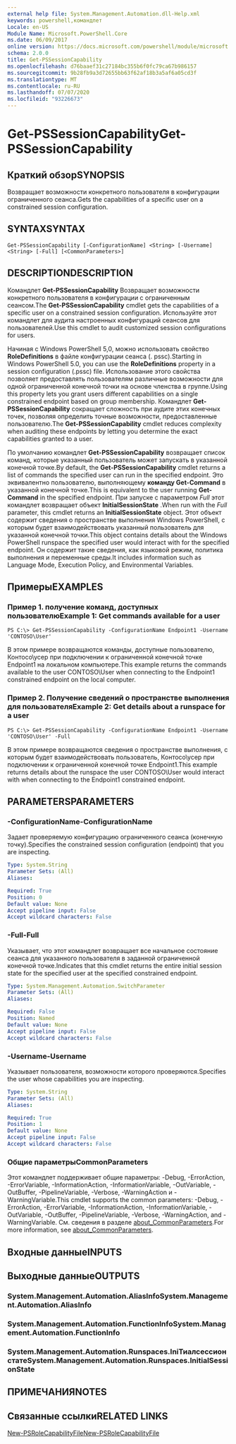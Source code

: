 ```yaml
---
external help file: System.Management.Automation.dll-Help.xml
keywords: powershell,командлет
Locale: en-US
Module Name: Microsoft.PowerShell.Core
ms.date: 06/09/2017
online version: https://docs.microsoft.com/powershell/module/microsoft.powershell.core/get-pssessioncapability?view=powershell-5.1&WT.mc_id=ps-gethelp
schema: 2.0.0
title: Get-PSSessionCapability
ms.openlocfilehash: d76baaef31c27184bc355b6f0fc79ca67b986157
ms.sourcegitcommit: 9b28fb9a3d72655bb63f62af18b3a5af6a05cd3f
ms.translationtype: MT
ms.contentlocale: ru-RU
ms.lasthandoff: 07/07/2020
ms.locfileid: "93226673"
---
```

# <span data-ttu-id="f24f8-103">Get-PSSessionCapability</span><span class="sxs-lookup"><span data-stu-id="f24f8-103">Get-PSSessionCapability</span></span>

## <span data-ttu-id="f24f8-104">Краткий обзор</span><span class="sxs-lookup"><span data-stu-id="f24f8-104">SYNOPSIS</span></span>
<span data-ttu-id="f24f8-105">Возвращает возможности конкретного пользователя в конфигурации ограниченного сеанса.</span><span class="sxs-lookup"><span data-stu-id="f24f8-105">Gets the capabilities of a specific user on a constrained session configuration.</span></span>

## <span data-ttu-id="f24f8-106">SYNTAX</span><span class="sxs-lookup"><span data-stu-id="f24f8-106">SYNTAX</span></span>

```
Get-PSSessionCapability [-ConfigurationName] <String> [-Username] <String> [-Full] [<CommonParameters>]
```

## <span data-ttu-id="f24f8-107">DESCRIPTION</span><span class="sxs-lookup"><span data-stu-id="f24f8-107">DESCRIPTION</span></span>
<span data-ttu-id="f24f8-108">Командлет **Get-PSSessionCapability** Возвращает возможности конкретного пользователя в конфигурации с ограниченным сеансом.</span><span class="sxs-lookup"><span data-stu-id="f24f8-108">The **Get-PSSessionCapability** cmdlet gets the capabilities of a specific user on a constrained session configuration.</span></span>
<span data-ttu-id="f24f8-109">Используйте этот командлет для аудита настроенных конфигураций сеансов для пользователей.</span><span class="sxs-lookup"><span data-stu-id="f24f8-109">Use this cmdlet to audit customized session configurations for users.</span></span>

<span data-ttu-id="f24f8-110">Начиная с Windows PowerShell 5,0, можно использовать свойство **RoleDefinitions** в файле конфигурации сеанса (. pssc).</span><span class="sxs-lookup"><span data-stu-id="f24f8-110">Starting in Windows PowerShell 5.0, you can use the **RoleDefinitions** property in a session configuration (.pssc) file.</span></span>
<span data-ttu-id="f24f8-111">Использование этого свойства позволяет предоставлять пользователям различные возможности для одной ограниченной конечной точки на основе членства в группе.</span><span class="sxs-lookup"><span data-stu-id="f24f8-111">Using this property lets you grant users different capabilities on a single constrained endpoint based on group membership.</span></span>
<span data-ttu-id="f24f8-112">Командлет **Get-PSSessionCapability** сокращает сложность при аудите этих конечных точек, позволяя определить точные возможности, предоставленные пользователю.</span><span class="sxs-lookup"><span data-stu-id="f24f8-112">The **Get-PSSessionCapability** cmdlet reduces complexity when auditing these endpoints by letting you determine the exact capabilities granted to a user.</span></span>

<span data-ttu-id="f24f8-113">По умолчанию командлет **Get-PSSessionCapability** возвращает список команд, которые указанный пользователь может запускать в указанной конечной точке.</span><span class="sxs-lookup"><span data-stu-id="f24f8-113">By default, the **Get-PSSessionCapability** cmdlet returns a list of commands the specified user can run in the specified endpoint.</span></span>
<span data-ttu-id="f24f8-114">Это эквивалентно пользователю, выполняющему **команду Get-Command** в указанной конечной точке.</span><span class="sxs-lookup"><span data-stu-id="f24f8-114">This is equivalent to the user running **Get-Command** in the specified endpoint.</span></span>
<span data-ttu-id="f24f8-115">При запуске с параметром *Full* этот командлет возвращает объект **InitialSessionState** .</span><span class="sxs-lookup"><span data-stu-id="f24f8-115">When run with the *Full* parameter, this cmdlet returns an **InitialSessionState** object.</span></span>
<span data-ttu-id="f24f8-116">Этот объект содержит сведения о пространстве выполнения Windows PowerShell, с которым будет взаимодействовать указанный пользователь для указанной конечной точки.</span><span class="sxs-lookup"><span data-stu-id="f24f8-116">This object contains details about the Windows PowerShell runspace the specified user would interact with for the specified endpoint.</span></span>
<span data-ttu-id="f24f8-117">Он содержит такие сведения, как языковой режим, политика выполнения и переменные среды.</span><span class="sxs-lookup"><span data-stu-id="f24f8-117">It includes information such as Language Mode, Execution Policy, and Environmental Variables.</span></span>

## <span data-ttu-id="f24f8-118">Примеры</span><span class="sxs-lookup"><span data-stu-id="f24f8-118">EXAMPLES</span></span>

### <span data-ttu-id="f24f8-119">Пример 1. получение команд, доступных пользователю</span><span class="sxs-lookup"><span data-stu-id="f24f8-119">Example 1: Get commands available for a user</span></span>

```
PS C:\> Get-PSSessionCapability -ConfigurationName Endpoint1 -Username 'CONTOSO\User'
```

<span data-ttu-id="f24f8-120">В этом примере возвращаются команды, доступные пользователю, Контосо\усер при подключении к ограниченной конечной точке Endpoint1 на локальном компьютере.</span><span class="sxs-lookup"><span data-stu-id="f24f8-120">This example returns the commands available to the user CONTOSO\User when connecting to the Endpoint1 constrained endpoint on the local computer.</span></span>

### <span data-ttu-id="f24f8-121">Пример 2. Получение сведений о пространстве выполнения для пользователя</span><span class="sxs-lookup"><span data-stu-id="f24f8-121">Example 2: Get details about a runspace for a user</span></span>

```
PS C:\> Get-PSSessionCapability -ConfigurationName Endpoint1 -Username 'CONTOSO\User' -Full
```

<span data-ttu-id="f24f8-122">В этом примере возвращаются сведения о пространстве выполнения, с которым будет взаимодействовать пользователь, Контосо\усер при подключении к ограниченной конечной точке Endpoint1.</span><span class="sxs-lookup"><span data-stu-id="f24f8-122">This example returns details about the runspace the user CONTOSO\User would interact with when connecting to the Endpoint1 constrained endpoint.</span></span>

## <span data-ttu-id="f24f8-123">PARAMETERS</span><span class="sxs-lookup"><span data-stu-id="f24f8-123">PARAMETERS</span></span>

### <span data-ttu-id="f24f8-124">-ConfigurationName</span><span class="sxs-lookup"><span data-stu-id="f24f8-124">-ConfigurationName</span></span>
<span data-ttu-id="f24f8-125">Задает проверяемую конфигурацию ограниченного сеанса (конечную точку).</span><span class="sxs-lookup"><span data-stu-id="f24f8-125">Specifies the constrained session configuration (endpoint) that you are inspecting.</span></span>

```yaml
Type: System.String
Parameter Sets: (All)
Aliases:

Required: True
Position: 0
Default value: None
Accept pipeline input: False
Accept wildcard characters: False
```

### <span data-ttu-id="f24f8-126">-Full</span><span class="sxs-lookup"><span data-stu-id="f24f8-126">-Full</span></span>
<span data-ttu-id="f24f8-127">Указывает, что этот командлет возвращает все начальное состояние сеанса для указанного пользователя в заданной ограниченной конечной точке.</span><span class="sxs-lookup"><span data-stu-id="f24f8-127">Indicates that this cmdlet returns the entire initial session state for the specified user at the specified constrained endpoint.</span></span>

```yaml
Type: System.Management.Automation.SwitchParameter
Parameter Sets: (All)
Aliases:

Required: False
Position: Named
Default value: None
Accept pipeline input: False
Accept wildcard characters: False
```

### <span data-ttu-id="f24f8-128">-Username</span><span class="sxs-lookup"><span data-stu-id="f24f8-128">-Username</span></span>
<span data-ttu-id="f24f8-129">Указывает пользователя, возможности которого проверяются.</span><span class="sxs-lookup"><span data-stu-id="f24f8-129">Specifies the user whose capabilities you are inspecting.</span></span>

```yaml
Type: System.String
Parameter Sets: (All)
Aliases:

Required: True
Position: 1
Default value: None
Accept pipeline input: False
Accept wildcard characters: False
```

### <span data-ttu-id="f24f8-130">Общие параметры</span><span class="sxs-lookup"><span data-stu-id="f24f8-130">CommonParameters</span></span>
<span data-ttu-id="f24f8-131">Этот командлет поддерживает общие параметры: -Debug, -ErrorAction, -ErrorVariable, -InformationAction, -InformationVariable, -OutVariable, -OutBuffer, -PipelineVariable, -Verbose, -WarningAction и -WarningVariable.</span><span class="sxs-lookup"><span data-stu-id="f24f8-131">This cmdlet supports the common parameters: -Debug, -ErrorAction, -ErrorVariable, -InformationAction, -InformationVariable, -OutVariable, -OutBuffer, -PipelineVariable, -Verbose, -WarningAction, and -WarningVariable.</span></span> <span data-ttu-id="f24f8-132">См. сведения в разделе [about_CommonParameters](https://go.microsoft.com/fwlink/?LinkID=113216).</span><span class="sxs-lookup"><span data-stu-id="f24f8-132">For more information, see [about_CommonParameters](https://go.microsoft.com/fwlink/?LinkID=113216).</span></span>

## <span data-ttu-id="f24f8-133">Входные данные</span><span class="sxs-lookup"><span data-stu-id="f24f8-133">INPUTS</span></span>

## <span data-ttu-id="f24f8-134">Выходные данные</span><span class="sxs-lookup"><span data-stu-id="f24f8-134">OUTPUTS</span></span>

### <span data-ttu-id="f24f8-135">System.Management.Automation.AliasInfo</span><span class="sxs-lookup"><span data-stu-id="f24f8-135">System.Management.Automation.AliasInfo</span></span>

### <span data-ttu-id="f24f8-136">System.Management.Automation.FunctionInfo</span><span class="sxs-lookup"><span data-stu-id="f24f8-136">System.Management.Automation.FunctionInfo</span></span>

### <span data-ttu-id="f24f8-137">System.Management.Automation.Runspaces.IniТиалсессионстате</span><span class="sxs-lookup"><span data-stu-id="f24f8-137">System.Management.Automation.Runspaces.InitialSessionState</span></span>

## <span data-ttu-id="f24f8-138">ПРИМЕЧАНИЯ</span><span class="sxs-lookup"><span data-stu-id="f24f8-138">NOTES</span></span>

## <span data-ttu-id="f24f8-139">Связанные ссылки</span><span class="sxs-lookup"><span data-stu-id="f24f8-139">RELATED LINKS</span></span>

[<span data-ttu-id="f24f8-140">New-PSRoleCapabilityFile</span><span class="sxs-lookup"><span data-stu-id="f24f8-140">New-PSRoleCapabilityFile</span></span>](New-PSRoleCapabilityFile.md)
